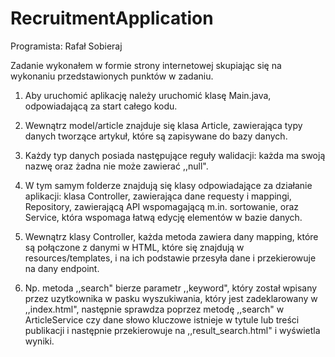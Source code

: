 # RecruitmentApplication

Programista: Rafał Sobieraj

Zadanie wykonałem w formie strony internetowej skupiając się na wykonaniu przedstawionych punktów w zadaniu.

1. Aby uruchomić aplikację należy uruchomić klasę Main.java, odpowiadającą za start całego kodu.

2. Wewnątrz model/article znajduje się klasa Article, zawierająca typy danych tworzące artykuł, które są zapisywane do bazy danych. 

3. Każdy typ danych posiada następujące reguły walidacji: każda ma swoją nazwę oraz żadna nie może zawierać ,,null".

4. W tym samym folderze znajdują się klasy odpowiadające za działanie aplikacji: klasa Controller, zawierająca dane requesty i mappingi,
Repository, zawierającą API wspomagającą m.in. sortowanie, oraz Service, która wspomaga łatwą edycję elementów w bazie danych.

5. Wewnątrz klasy Controller, każda metoda zawiera dany mapping, które są połączone z danymi w HTML, które się znajdują w resources/templates,
i na ich podstawie przesyła dane i przekierowuje na dany endpoint. 

6. Np. metoda ,,search" bierze parametr ,,keyword", który został wpisany przez
uzytkownika w pasku wyszukiwania, który jest zadeklarowany w ,,index.html", następnie 
sprawdza poprzez metodę ,,search" w ArticleService czy dane słowo kluczowe
istnieje w tytule lub treści publikacji i następnie przekierowuje na ,,result_search.html" i wyświetla wyniki.

